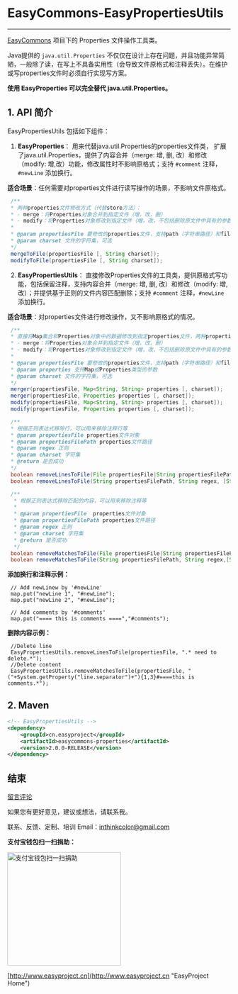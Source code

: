 # EasyCommons-EasyPropertiesUtils

---------------
[EasyCommons](readme-zh.md "EasyCommons")  项目下的 Properties 文件操作工具类。 

Java提供的 `java.util.Properties` 不仅仅在设计上存在问题，并且功能异常简陋，一般除了读，在写上不具备实用性（会导致文件原格式和注释丢失）。在维护或写properties文件时必须自行实现写方案。

**使用 EasyProperties 可以完全替代 java.util.Properties。**


## 1. API 简介
EasyPropertiesUtils 包括如下组件：

1. **EasyProperties**： 用来代替java.util.Properties的properties文件类， 扩展了java.util.Properties，提供了内容合并（merge: 增, 删, 改）和修改（modify: 增,改）功能，修改属性时不影响原格式；支持 `#comment` 注释，`#newLine` 添加换行。
 
 **适合场景**：任何需要对properties文件进行读写操作的场景，不影响文件原格式。
 
 ```JAVA
  /**
  * 两种properties文件修改方式（代替store方法）：
  * - merge：将Properties对象合并到指定文件（增，改，删）
  * - modify：将Properties对象修改到指定文件（增，改，不包括删除原文件中具有的参数）
  * 
  * @param propertiesFile 要修改的properties文件，支持path（字符串路径）和file（文件对象）作为参数
  * @param charset 文件的字符集，可选
  */
  mergeToFile(propertiesFile [, String charset]);
  modifyToFile(propertiesFile [, String charset]);
 ```

2. **EasyPropertiesUtils**： 直接修改Properties文件的工具类，提供原格式写功能，包括保留注释，支持内容合并（merge: 增, 删, 改）和修改（modify: 增,改）；并提供基于正则的文件内容匹配删除；支持 `#comment` 注释，`#newLine` 添加换行。

 **适合场景**：对properties文件进行修改操作，又不影响原格式的情况。 

 ```JAVA
  /**
  * 直接将Map集合和Properties对象中的数据修改到指定properties文件，两种properties文件修改方式：
  * - merge：将Properties对象合并到指定文件（增，改，删）
  * - modify：将Properties对象修改到指定文件（增，改，不包括删除原文件中具有的参数）
  * 
  * @param propertiesFile 要修改的properties文件，支持path（字符串路径）和file（文件对象）作为参数
  * @param properties 支持Map或Properties类型的参数
  * @param charset 文件的字符集，可选
  */
  merger(propertiesFile, Map<String, String> properties [, charset]);
  merger(propertiesFile, Properties properties [, charset]);
  modify(propertiesFile, Map<String, String> properties [, charset]);
  modify(propertiesFile, Properties properties [, charset]);
 
  /**
  * 根据正则表达式移除行，可以用来移除注释行等
  * @param propertiesFile properties文件对象
  * @param propertiesFilePath properties文件路径
  * @param regex 正则
  * @param charset 字符集
  * @return 是否成功
  */
  boolean removeLinesToFile(File propertiesFile|String propertiesFilePath, String regex, [String charset]);
  boolean removeLinesToFile(String propertiesFilePath, String regex, [String charset]);
 
  /**
   * 根据正则表达式移除匹配的内容，可以用来移除注释等
   * 
   * @param propertiesFile  properties文件对象
   * @param propertiesFilePath properties文件路径
   * @param regex 正则
   * @param charset 字符集
   * @return 是否成功
   */
  boolean removeMatchesToFile(File propertiesFile|String propertiesFilePath, String regex,[String charset]);
  boolean removeMatchesToFile(String propertiesFilePath, String regex,[String charset]);
 ```
  
 **添加换行和注释示例：**
 ```
  // Add newLinew by '#newLine'
  map.put("newLine 1", "#newLine");
  map.put("newLine 2", "#newLine");
  
  // Add comments by '#comments'
  map.put("==== this is comments ====","#comments");
 ```

 **删除内容示例：**
 ```
  //Delete line 
  EasyPropertiesUtils.removeLinesToFile(propertiesFile, ".* need to delete.*");
  //Delete content
  EasyPropertiesUtils.removeMatchesToFile(propertiesFile, "("+System.getProperty("line.separator")+"){1,3}#====this is comments.*");
 ```


## 2. Maven
```XML
<!-- EasyPropertiesUtils -->
<dependency>
	<groupId>cn.easyproject</groupId>
	<artifactId>easycommons-properties</artifactId>
	<version>2.0.0-RELEASE</version>
</dependency>
```

## 结束

[留言评论](http://www.easyproject.cn/easycommons/zh-cn/index.jsp#about '留言评论')

如果您有更好意见，建议或想法，请联系我。


联系、反馈、定制、培训 Email：<inthinkcolor@gmail.com>

<p>
<strong>支付宝钱包扫一扫捐助：</strong>
</p>
<p>

<img alt="支付宝钱包扫一扫捐助" src="http://www.easyproject.cn/images/s.png"  title="支付宝钱包扫一扫捐助"  height="256" width="256"></img>


[http://www.easyproject.cn](http://www.easyproject.cn "EasyProject Home")